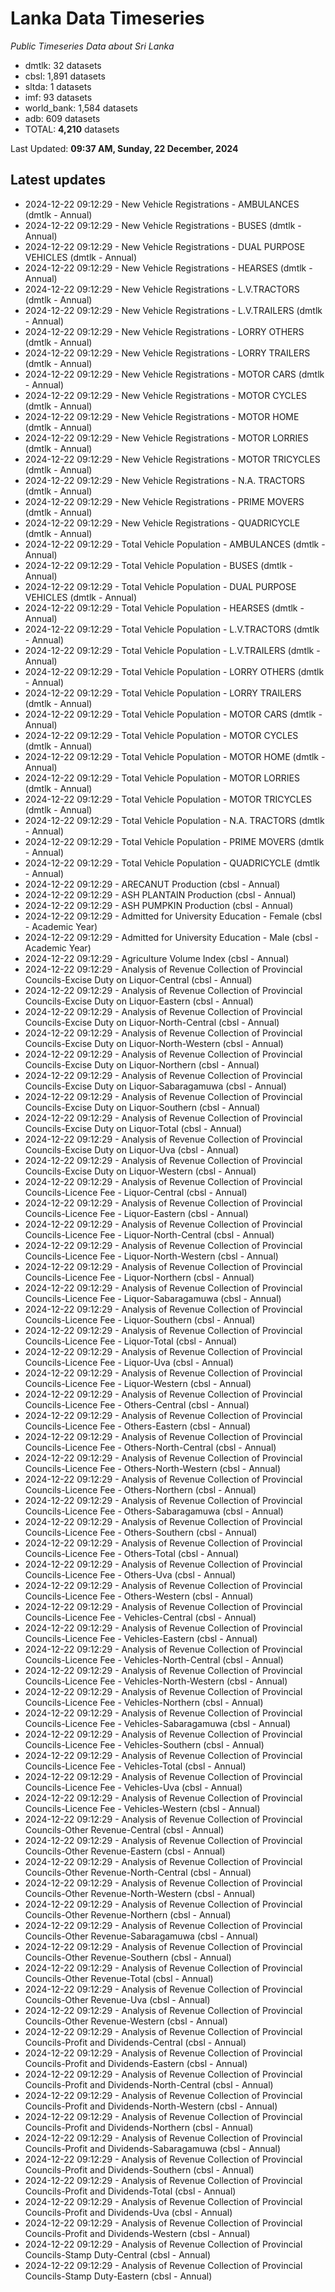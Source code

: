 # Lanka Data Timeseries
*Public Timeseries Data about Sri Lanka*

* dmtlk: 32 datasets
* cbsl: 1,891 datasets
* sltda: 1 datasets
* imf: 93 datasets
* world_bank: 1,584 datasets
* adb: 609 datasets
* TOTAL: **4,210** datasets

Last Updated: **09:37 AM, Sunday, 22 December, 2024**

## Latest updates

* 2024-12-22 09:12:29 - New Vehicle Registrations - AMBULANCES (dmtlk - Annual)
* 2024-12-22 09:12:29 - New Vehicle Registrations - BUSES (dmtlk - Annual)
* 2024-12-22 09:12:29 - New Vehicle Registrations - DUAL PURPOSE VEHICLES (dmtlk - Annual)
* 2024-12-22 09:12:29 - New Vehicle Registrations - HEARSES (dmtlk - Annual)
* 2024-12-22 09:12:29 - New Vehicle Registrations - L.V.TRACTORS (dmtlk - Annual)
* 2024-12-22 09:12:29 - New Vehicle Registrations - L.V.TRAILERS (dmtlk - Annual)
* 2024-12-22 09:12:29 - New Vehicle Registrations - LORRY OTHERS (dmtlk - Annual)
* 2024-12-22 09:12:29 - New Vehicle Registrations - LORRY TRAILERS (dmtlk - Annual)
* 2024-12-22 09:12:29 - New Vehicle Registrations - MOTOR CARS (dmtlk - Annual)
* 2024-12-22 09:12:29 - New Vehicle Registrations - MOTOR CYCLES (dmtlk - Annual)
* 2024-12-22 09:12:29 - New Vehicle Registrations - MOTOR HOME (dmtlk - Annual)
* 2024-12-22 09:12:29 - New Vehicle Registrations - MOTOR LORRIES (dmtlk - Annual)
* 2024-12-22 09:12:29 - New Vehicle Registrations - MOTOR TRICYCLES (dmtlk - Annual)
* 2024-12-22 09:12:29 - New Vehicle Registrations - N.A. TRACTORS (dmtlk - Annual)
* 2024-12-22 09:12:29 - New Vehicle Registrations - PRIME MOVERS (dmtlk - Annual)
* 2024-12-22 09:12:29 - New Vehicle Registrations - QUADRICYCLE (dmtlk - Annual)
* 2024-12-22 09:12:29 - Total Vehicle Population - AMBULANCES (dmtlk - Annual)
* 2024-12-22 09:12:29 - Total Vehicle Population - BUSES (dmtlk - Annual)
* 2024-12-22 09:12:29 - Total Vehicle Population - DUAL PURPOSE VEHICLES (dmtlk - Annual)
* 2024-12-22 09:12:29 - Total Vehicle Population - HEARSES (dmtlk - Annual)
* 2024-12-22 09:12:29 - Total Vehicle Population - L.V.TRACTORS (dmtlk - Annual)
* 2024-12-22 09:12:29 - Total Vehicle Population - L.V.TRAILERS (dmtlk - Annual)
* 2024-12-22 09:12:29 - Total Vehicle Population - LORRY OTHERS (dmtlk - Annual)
* 2024-12-22 09:12:29 - Total Vehicle Population - LORRY TRAILERS (dmtlk - Annual)
* 2024-12-22 09:12:29 - Total Vehicle Population - MOTOR CARS (dmtlk - Annual)
* 2024-12-22 09:12:29 - Total Vehicle Population - MOTOR CYCLES (dmtlk - Annual)
* 2024-12-22 09:12:29 - Total Vehicle Population - MOTOR HOME (dmtlk - Annual)
* 2024-12-22 09:12:29 - Total Vehicle Population - MOTOR LORRIES (dmtlk - Annual)
* 2024-12-22 09:12:29 - Total Vehicle Population - MOTOR TRICYCLES (dmtlk - Annual)
* 2024-12-22 09:12:29 - Total Vehicle Population - N.A. TRACTORS (dmtlk - Annual)
* 2024-12-22 09:12:29 - Total Vehicle Population - PRIME MOVERS (dmtlk - Annual)
* 2024-12-22 09:12:29 - Total Vehicle Population - QUADRICYCLE (dmtlk - Annual)
* 2024-12-22 09:12:29 - ARECANUT Production (cbsl - Annual)
* 2024-12-22 09:12:29 - ASH PLANTAIN Production (cbsl - Annual)
* 2024-12-22 09:12:29 - ASH PUMPKIN Production (cbsl - Annual)
* 2024-12-22 09:12:29 - Admitted for University Education - Female (cbsl - Academic Year)
* 2024-12-22 09:12:29 - Admitted for University Education - Male (cbsl - Academic Year)
* 2024-12-22 09:12:29 - Agriculture Volume Index (cbsl - Annual)
* 2024-12-22 09:12:29 - Analysis of Revenue Collection of Provincial Councils-Excise Duty on Liquor-Central (cbsl - Annual)
* 2024-12-22 09:12:29 - Analysis of Revenue Collection of Provincial Councils-Excise Duty on Liquor-Eastern (cbsl - Annual)
* 2024-12-22 09:12:29 - Analysis of Revenue Collection of Provincial Councils-Excise Duty on Liquor-North-Central (cbsl - Annual)
* 2024-12-22 09:12:29 - Analysis of Revenue Collection of Provincial Councils-Excise Duty on Liquor-North-Western (cbsl - Annual)
* 2024-12-22 09:12:29 - Analysis of Revenue Collection of Provincial Councils-Excise Duty on Liquor-Northern (cbsl - Annual)
* 2024-12-22 09:12:29 - Analysis of Revenue Collection of Provincial Councils-Excise Duty on Liquor-Sabaragamuwa (cbsl - Annual)
* 2024-12-22 09:12:29 - Analysis of Revenue Collection of Provincial Councils-Excise Duty on Liquor-Southern (cbsl - Annual)
* 2024-12-22 09:12:29 - Analysis of Revenue Collection of Provincial Councils-Excise Duty on Liquor-Total (cbsl - Annual)
* 2024-12-22 09:12:29 - Analysis of Revenue Collection of Provincial Councils-Excise Duty on Liquor-Uva (cbsl - Annual)
* 2024-12-22 09:12:29 - Analysis of Revenue Collection of Provincial Councils-Excise Duty on Liquor-Western (cbsl - Annual)
* 2024-12-22 09:12:29 - Analysis of Revenue Collection of Provincial Councils-Licence Fee - Liquor-Central (cbsl - Annual)
* 2024-12-22 09:12:29 - Analysis of Revenue Collection of Provincial Councils-Licence Fee - Liquor-Eastern (cbsl - Annual)
* 2024-12-22 09:12:29 - Analysis of Revenue Collection of Provincial Councils-Licence Fee - Liquor-North-Central (cbsl - Annual)
* 2024-12-22 09:12:29 - Analysis of Revenue Collection of Provincial Councils-Licence Fee - Liquor-North-Western (cbsl - Annual)
* 2024-12-22 09:12:29 - Analysis of Revenue Collection of Provincial Councils-Licence Fee - Liquor-Northern (cbsl - Annual)
* 2024-12-22 09:12:29 - Analysis of Revenue Collection of Provincial Councils-Licence Fee - Liquor-Sabaragamuwa (cbsl - Annual)
* 2024-12-22 09:12:29 - Analysis of Revenue Collection of Provincial Councils-Licence Fee - Liquor-Southern (cbsl - Annual)
* 2024-12-22 09:12:29 - Analysis of Revenue Collection of Provincial Councils-Licence Fee - Liquor-Total (cbsl - Annual)
* 2024-12-22 09:12:29 - Analysis of Revenue Collection of Provincial Councils-Licence Fee - Liquor-Uva (cbsl - Annual)
* 2024-12-22 09:12:29 - Analysis of Revenue Collection of Provincial Councils-Licence Fee - Liquor-Western (cbsl - Annual)
* 2024-12-22 09:12:29 - Analysis of Revenue Collection of Provincial Councils-Licence Fee - Others-Central (cbsl - Annual)
* 2024-12-22 09:12:29 - Analysis of Revenue Collection of Provincial Councils-Licence Fee - Others-Eastern (cbsl - Annual)
* 2024-12-22 09:12:29 - Analysis of Revenue Collection of Provincial Councils-Licence Fee - Others-North-Central (cbsl - Annual)
* 2024-12-22 09:12:29 - Analysis of Revenue Collection of Provincial Councils-Licence Fee - Others-North-Western (cbsl - Annual)
* 2024-12-22 09:12:29 - Analysis of Revenue Collection of Provincial Councils-Licence Fee - Others-Northern (cbsl - Annual)
* 2024-12-22 09:12:29 - Analysis of Revenue Collection of Provincial Councils-Licence Fee - Others-Sabaragamuwa (cbsl - Annual)
* 2024-12-22 09:12:29 - Analysis of Revenue Collection of Provincial Councils-Licence Fee - Others-Southern (cbsl - Annual)
* 2024-12-22 09:12:29 - Analysis of Revenue Collection of Provincial Councils-Licence Fee - Others-Total (cbsl - Annual)
* 2024-12-22 09:12:29 - Analysis of Revenue Collection of Provincial Councils-Licence Fee - Others-Uva (cbsl - Annual)
* 2024-12-22 09:12:29 - Analysis of Revenue Collection of Provincial Councils-Licence Fee - Others-Western (cbsl - Annual)
* 2024-12-22 09:12:29 - Analysis of Revenue Collection of Provincial Councils-Licence Fee - Vehicles-Central (cbsl - Annual)
* 2024-12-22 09:12:29 - Analysis of Revenue Collection of Provincial Councils-Licence Fee - Vehicles-Eastern (cbsl - Annual)
* 2024-12-22 09:12:29 - Analysis of Revenue Collection of Provincial Councils-Licence Fee - Vehicles-North-Central (cbsl - Annual)
* 2024-12-22 09:12:29 - Analysis of Revenue Collection of Provincial Councils-Licence Fee - Vehicles-North-Western (cbsl - Annual)
* 2024-12-22 09:12:29 - Analysis of Revenue Collection of Provincial Councils-Licence Fee - Vehicles-Northern (cbsl - Annual)
* 2024-12-22 09:12:29 - Analysis of Revenue Collection of Provincial Councils-Licence Fee - Vehicles-Sabaragamuwa (cbsl - Annual)
* 2024-12-22 09:12:29 - Analysis of Revenue Collection of Provincial Councils-Licence Fee - Vehicles-Southern (cbsl - Annual)
* 2024-12-22 09:12:29 - Analysis of Revenue Collection of Provincial Councils-Licence Fee - Vehicles-Total (cbsl - Annual)
* 2024-12-22 09:12:29 - Analysis of Revenue Collection of Provincial Councils-Licence Fee - Vehicles-Uva (cbsl - Annual)
* 2024-12-22 09:12:29 - Analysis of Revenue Collection of Provincial Councils-Licence Fee - Vehicles-Western (cbsl - Annual)
* 2024-12-22 09:12:29 - Analysis of Revenue Collection of Provincial Councils-Other Revenue-Central (cbsl - Annual)
* 2024-12-22 09:12:29 - Analysis of Revenue Collection of Provincial Councils-Other Revenue-Eastern (cbsl - Annual)
* 2024-12-22 09:12:29 - Analysis of Revenue Collection of Provincial Councils-Other Revenue-North-Central (cbsl - Annual)
* 2024-12-22 09:12:29 - Analysis of Revenue Collection of Provincial Councils-Other Revenue-North-Western (cbsl - Annual)
* 2024-12-22 09:12:29 - Analysis of Revenue Collection of Provincial Councils-Other Revenue-Northern (cbsl - Annual)
* 2024-12-22 09:12:29 - Analysis of Revenue Collection of Provincial Councils-Other Revenue-Sabaragamuwa (cbsl - Annual)
* 2024-12-22 09:12:29 - Analysis of Revenue Collection of Provincial Councils-Other Revenue-Southern (cbsl - Annual)
* 2024-12-22 09:12:29 - Analysis of Revenue Collection of Provincial Councils-Other Revenue-Total (cbsl - Annual)
* 2024-12-22 09:12:29 - Analysis of Revenue Collection of Provincial Councils-Other Revenue-Uva (cbsl - Annual)
* 2024-12-22 09:12:29 - Analysis of Revenue Collection of Provincial Councils-Other Revenue-Western (cbsl - Annual)
* 2024-12-22 09:12:29 - Analysis of Revenue Collection of Provincial Councils-Profit and Dividends-Central (cbsl - Annual)
* 2024-12-22 09:12:29 - Analysis of Revenue Collection of Provincial Councils-Profit and Dividends-Eastern (cbsl - Annual)
* 2024-12-22 09:12:29 - Analysis of Revenue Collection of Provincial Councils-Profit and Dividends-North-Central (cbsl - Annual)
* 2024-12-22 09:12:29 - Analysis of Revenue Collection of Provincial Councils-Profit and Dividends-North-Western (cbsl - Annual)
* 2024-12-22 09:12:29 - Analysis of Revenue Collection of Provincial Councils-Profit and Dividends-Northern (cbsl - Annual)
* 2024-12-22 09:12:29 - Analysis of Revenue Collection of Provincial Councils-Profit and Dividends-Sabaragamuwa (cbsl - Annual)
* 2024-12-22 09:12:29 - Analysis of Revenue Collection of Provincial Councils-Profit and Dividends-Southern (cbsl - Annual)
* 2024-12-22 09:12:29 - Analysis of Revenue Collection of Provincial Councils-Profit and Dividends-Total (cbsl - Annual)
* 2024-12-22 09:12:29 - Analysis of Revenue Collection of Provincial Councils-Profit and Dividends-Uva (cbsl - Annual)
* 2024-12-22 09:12:29 - Analysis of Revenue Collection of Provincial Councils-Profit and Dividends-Western (cbsl - Annual)
* 2024-12-22 09:12:29 - Analysis of Revenue Collection of Provincial Councils-Stamp Duty-Central (cbsl - Annual)
* 2024-12-22 09:12:29 - Analysis of Revenue Collection of Provincial Councils-Stamp Duty-Eastern (cbsl - Annual)